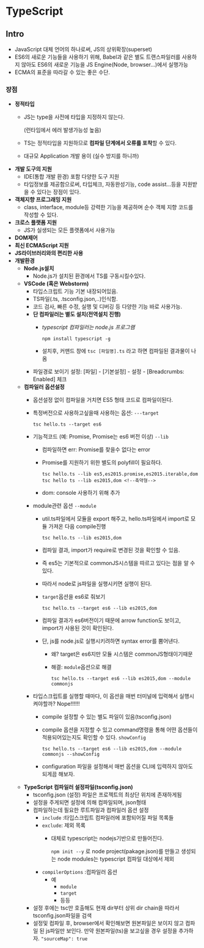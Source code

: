 # TypeScript

## Intro

* JavaScript 대체 언어의 하나로써, JS의 상위확장\(superset\)
* ES6의 새로운 기능들을 사용하기 위해, Babel과 같은 별도 트랜스파일러를 사용하지 않아도 ES6의 새로운 기능을 JS Engine\(Node, browser...\)에서 실행가능
* ECMA의 표준을 따라갈 수 있는 좋은 수단.

### **장점**

* **정적타입**
  * JS는 type을 사전에 타입을 지정하지 않는다.  

    \(런타임에서 에러 발생가능성 높음\)

  * TS는 정적타입을 지원하므로 **컴파일 단계에서 오류를 포착**할 수 있다.
  * 대규모 Application 개발 용이 \(실수 방지를 하니까\)
* **개발 도구의 지원**
  * IDE\(통합 개발 환경\) 포함 다양한 도구 지원
  * 타입정보를 제공함으로써, 타입체크, 자동완성기능, code assist...등을 지원받을 수 있다는 장점이 있다.
* **객체지향 프로그래밍 지원**
  * class, interface, module등 강력한 기능을 제공하며 순수 객체 지향 코드를 작성할 수 있다.
* **크로스 플랫폼 지원**
  * JS가 실생되는 모든 플랫폼에서 사용가능
* **DOM제어**
* **최신 ECMAScript 지원**
* **JS라이브러리와의 편리한 사용**
* **개발환경**
  * **Node.js설치**
    * Node.js가 설치된 환경에서 TS를 구동시킬수있다.
  * **VSCode \(혹은 Webstorm\)**
    * 타입스크립트 기능 기본 내장되어있음.
    * TS파일\(.ts, .tsconfig.json,..\)인식함.
    * 코드 검사, 빠른 수정, 실행 및 디버깅 등 다양한 기능 바로 사용가능.
    * **단 컴파일러는 별도 설치\(전역설치 진행\)**
      * _typescript 컴파일러는 node.js 프로그램_

        ```text
        npm install typescript -g
        ```

      * 설치후, 커맨드 창에 `tsc [파일명].ts` 라고 하면 컴파일된 결과물이 나옴
    * 파일경로 보이기 설정: \[파일\] - \[기본설정\] - 설정 - \[Breadcrumbs: Enabled\] 체크
  * **컴파일러 옵션설정**
    * 옵션설정 없이 컴파일을 거치면 ES5 형태 코드로 컴파일이된다.
    * 특정버전으로 사용하고싶을때 사용하는 옵션: `---target`

      ```text
      tsc hello.ts --target es6
      ```

    * 기능적코드 \(예: Promise, Promise는 es6 버전 이상\) `--lib`
      * 컴파일하면 err: Promise를 찾을수 없다는 error
      * Promise를 지원하기 위한 별도의 polyfill이 필요하다.

        ```text
        tsc hello.ts --lib es5,es2015.promise,es2015.iterable,dom
        tsc hello ts --lib es2015,dom <!--축약형-->
        ```

      * dom: console 사용하기 위해 추가
    * module관련 옵션 `--module`
      * util.ts파일에서 모듈을 export 해주고, hello.ts파일에서 import로 모듈 가져온 다음 compile진행

        ```text
        tsc hello.ts --lib es2015,dom
        ```

      * 컴파일 결과, import가 require로 변경된 것을 확인할 수 있음.
      * 즉 es5는 기본적으로 commonJS시스템을 따르고 있다는 점을 알 수 있다.
      * 따라서 node로 js파일을 실행시키면 실행이 된다.
      * `target`옵션을 es6로 줘보기

        ```text
        tsc hello.ts --target es6 --lib es2015,dom
        ```

      * 컴파일 결과가 es6버전이기 때문에 arrow function도 보이고, import가 사용된 것이 확인된다.
      * 단, js를 node.js로 실행시키려하면 syntax error를 뿜어낸다.
        * 왜? target은 es6지만 모듈 시스템은 commonJS형태이기때문
        * 해결: `module`옵션으로 해결

          ```text
          tsc hello.ts --target es6 --lib es2015,dom --module commonjs
          ```
    * 타입스크립트를 실행할 때마다, 이 옵션을 매번 터미널에 입력해서 실행시켜야할까? Nope!!!!!!
      * compile 설정할 수 있는 별도 파일이 있음\(tsconfig.json\)
      * compile 옵션을 지정할 수 있고 command명령을 통해 어떤 옵션들이 적용되어있는지도 확인할 수 있다. `showConfig`

        ```text
        tsc hello.ts --target es6 --lib es2015,dom --module commonjs --showConfig
        ```

      * configuration 파일을 설정해서 매번 옵션을 CLI에 입력하지 않아도 되게끔 해보자.
  * **TypeScript 컴파일러 설정파일\(tsconfig.json\)**
    * tsconfig.json \(설정\) 파일은 프로젝트의 최상단 위치에 존재하게됨
    * 설정을 주게되면 설정에 의해 컴파일되며, json형태
    * 컴파일하는데 필요한 루트파일과 컴파일러 옵션 설정
      * `include` :타입스크립트 컴파일러에 포함되어질 파일 목록들
      * `exclude`: 제외 목록
        * 대체로 typescript는 nodejs기반으로 만들어진다.  

          `npm init --y` 로 node project\(pakage.json\)를 만들고 생성되는 node modules는 typescript 컴파일 대상에서 제외
      * `compilerOptions` :컴파일러 옵션
        * 예
          * `module`
          * `target`
          * 등등
    * 설정 후에는 tsc만 호출해도 현재 dir부터 상위 dir chain을 따라서 tsconfig.json파일을 검색
    * 설정및 컴파일 후, browser에서 확인해보면 원본파일은 보이지 않고 컴파일 된 js파일만 보인다. 만약 원본파일\(ts\)을 보고싶을 경우 설정을 추가하자. `"sourceMap": true`

